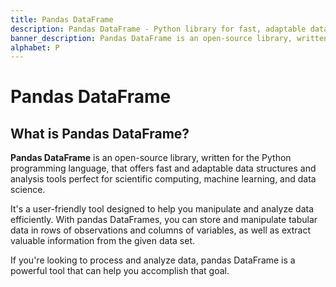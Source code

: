 ```yaml
---
title: Pandas DataFrame
description: Pandas DataFrame - Python library for fast, adaptable data structures and analysis. Ideal for scientific computing, machine learning, and data science.
banner_description: Pandas DataFrame is an open-source library, written for the Python programming language, that offers fast and adaptable data structures and analysis tools perfect for scientific computing, machine learning, and data science.
alphabet: P
---
```


# Pandas DataFrame

## What is Pandas DataFrame?

**Pandas DataFrame** is an open-source library, written for the Python programming language, that offers fast and adaptable data structures and analysis tools perfect for scientific computing, machine learning, and data science.

It's a user-friendly tool designed to help you manipulate and analyze data efficiently. With pandas DataFrames, you can store and manipulate tabular data in rows of observations and columns of variables, as well as extract valuable information from the given data set.

If you're looking to process and analyze data, pandas DataFrame is a powerful tool that can help you accomplish that goal.
